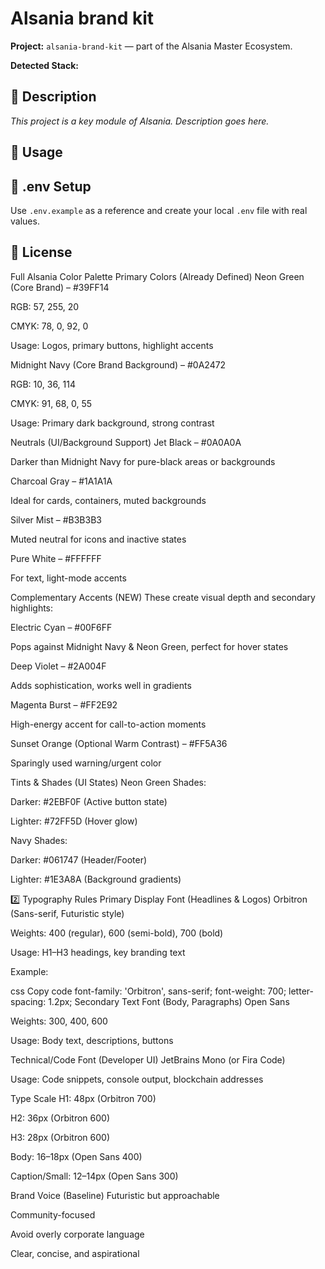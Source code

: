 # Alsania brand kit

**Project:** `alsania-brand-kit` — part of the Alsania Master Ecosystem.

**Detected Stack:**

## 🧠 Description
_This project is a key module of Alsania. Description goes here._

## 🚀 Usage

## 🔐 .env Setup
Use `.env.example` as a reference and create your local `.env` file with real values.

## 📄 License

Full Alsania Color Palette
Primary Colors (Already Defined)
Neon Green (Core Brand) – #39FF14

RGB: 57, 255, 20

CMYK: 78, 0, 92, 0

Usage: Logos, primary buttons, highlight accents

Midnight Navy (Core Brand Background) – #0A2472

RGB: 10, 36, 114

CMYK: 91, 68, 0, 55

Usage: Primary dark background, strong contrast

Neutrals (UI/Background Support)
Jet Black – #0A0A0A

Darker than Midnight Navy for pure-black areas or backgrounds

Charcoal Gray – #1A1A1A

Ideal for cards, containers, muted backgrounds

Silver Mist – #B3B3B3

Muted neutral for icons and inactive states

Pure White – #FFFFFF

For text, light-mode accents

Complementary Accents (NEW)
These create visual depth and secondary highlights:

Electric Cyan – #00F6FF

Pops against Midnight Navy & Neon Green, perfect for hover states

Deep Violet – #2A004F

Adds sophistication, works well in gradients

Magenta Burst – #FF2E92

High-energy accent for call-to-action moments

Sunset Orange (Optional Warm Contrast) – #FF5A36

Sparingly used warning/urgent color

Tints & Shades (UI States)
Neon Green Shades:

Darker: #2EBF0F (Active button state)

Lighter: #72FF5D (Hover glow)

Navy Shades:

Darker: #061747 (Header/Footer)

Lighter: #1E3A8A (Background gradients)

2️⃣ Typography Rules
Primary Display Font (Headlines & Logos)
Orbitron (Sans-serif, Futuristic style)

Weights: 400 (regular), 600 (semi-bold), 700 (bold)

Usage: H1–H3 headings, key branding text

Example:

css
Copy code
font-family: 'Orbitron', sans-serif;
font-weight: 700;
letter-spacing: 1.2px;
Secondary Text Font (Body, Paragraphs)
Open Sans

Weights: 300, 400, 600

Usage: Body text, descriptions, buttons

Technical/Code Font (Developer UI)
JetBrains Mono (or Fira Code)

Usage: Code snippets, console output, blockchain addresses

Type Scale
H1: 48px (Orbitron 700)

H2: 36px (Orbitron 600)

H3: 28px (Orbitron 600)

Body: 16–18px (Open Sans 400)

Caption/Small: 12–14px (Open Sans 300)

Brand Voice (Baseline)
Futuristic but approachable

Community-focused

Avoid overly corporate language

Clear, concise, and aspirational
